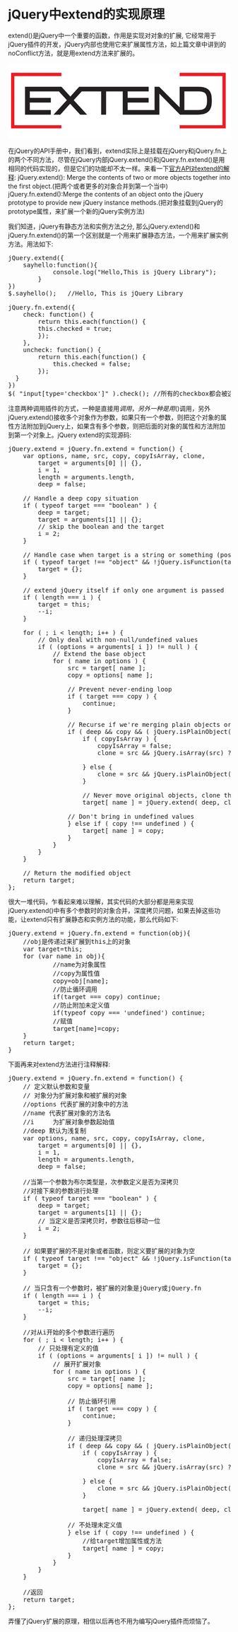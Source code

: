 jQuery中extend的实现原理
========================

extend()是jQuery中一个重要的函数，作用是实现对对象的扩展, 它经常用于jQuery插件的开发，jQuery内部也使用它来扩展属性方法，如上篇文章中讲到的noConflict方法，就是用extend方法来扩展的。

![extend function in jQuery](extend-in-jquery.jpg)

在jQuery的API手册中，我们看到，extend实际上是挂载在jQuery和jQuery.fn上的两个不同方法，尽管在jQuery内部jQuery.extend()和jQuery.fn.extend()是用相同的代码实现的，但是它们的功能却不太一样。来看一下<a href="http://api.jquery.com/?s=extend">官方API对extend的解释</a>:
jQuery.extend(): Merge the contents of two or more objects together into the first object.(把两个或者更多的对象合并到第一个当中)
jQuery.fn.extend():Merge the contents of an object onto the jQuery prototype to provide new jQuery instance methods.(把对象挂载到jQuery的prototype属性，来扩展一个新的jQuery实例方法)

我们知道，jQuery有静态方法和实例方法之分, 那么jQuery.extend()和jQuery.fn.extend()的第一个区别就是一个用来扩展静态方法，一个用来扩展实例方法。用法如下:
<pre language="javascript">
jQuery.extend({
	sayhello:function(){
			console.log("Hello,This is jQuery Library");
		}
})
$.sayhello();	//Hello, This is jQuery Library

jQuery.fn.extend({
	check: function() {
		return this.each(function() {
		this.checked = true;
		});
	},
	uncheck: function() {
		return this.each(function() {
			this.checked = false;
		});
  }
})
$( "input[type='checkbox']" ).check(); //所有的checkbox都会被选择
</pre>
注意两种调用插件的方式，一种是直接用$调用，另外一种是用$()调用，另外jQuery.extend()接收多个对象作为参数，如果只有一个参数，则把这个对象的属性方法附加到jQuery上，如果含有多个参数，则把后面的对象的属性和方法附加到第一个对象上。jQuery extend的实现源码:
<pre language="javascript">
jQuery.extend = jQuery.fn.extend = function() {
	var options, name, src, copy, copyIsArray, clone,
		target = arguments[0] || {},
		i = 1,
		length = arguments.length,
		deep = false;

	// Handle a deep copy situation
	if ( typeof target === "boolean" ) {
		deep = target;
		target = arguments[1] || {};
		// skip the boolean and the target
		i = 2;
	}

	// Handle case when target is a string or something (possible in deep copy)
	if ( typeof target !== "object" && !jQuery.isFunction(target) ) {
		target = {};
	}

	// extend jQuery itself if only one argument is passed
	if ( length === i ) {
		target = this;
		--i;
	}

	for ( ; i < length; i++ ) {
		// Only deal with non-null/undefined values
		if ( (options = arguments[ i ]) != null ) {
			// Extend the base object
			for ( name in options ) {
				src = target[ name ];
				copy = options[ name ];

				// Prevent never-ending loop
				if ( target === copy ) {
					continue;
				}

				// Recurse if we're merging plain objects or arrays
				if ( deep && copy && ( jQuery.isPlainObject(copy) || (copyIsArray = jQuery.isArray(copy)) ) ) {
					if ( copyIsArray ) {
						copyIsArray = false;
						clone = src && jQuery.isArray(src) ? src : [];

					} else {
						clone = src && jQuery.isPlainObject(src) ? src : {};
					}

					// Never move original objects, clone them
					target[ name ] = jQuery.extend( deep, clone, copy );

				// Don't bring in undefined values
				} else if ( copy !== undefined ) {
					target[ name ] = copy;
				}
			}
		}
	}

	// Return the modified object
	return target;
};
</pre>
很大一堆代码，乍看起来难以理解，其实代码的大部分都是用来实现jQuery.extend()中有多个参数时的对象合并，深度拷贝问题，如果去掉这些功能，让extend只有扩展静态和实例方法的功能，那么代码如下:
<pre language="javascript">
jQuery.extend = jQuery.fn.extend = function(obj){
	//obj是传递过来扩展到this上的对象
	var target=this;
	for (var name in obj){
			//name为对象属性
			//copy为属性值
			copy=obj[name];
			//防止循环调用
			if(target === copy) continue;
			//防止附加未定义值
			if(typeof copy === 'undefined') continue;
			//赋值
			target[name]=copy;
	}
	return target;
}
</pre>
下面再来对extend方法进行注释解释:
<pre language="javascript">
jQuery.extend = jQuery.fn.extend = function() {
	// 定义默认参数和变量
	// 对象分为扩展对象和被扩展的对象 
	//options 代表扩展的对象中的方法
	//name 代表扩展对象的方法名
	//i		为扩展对象参数起始值
	//deep 默认为浅复制
	var options, name, src, copy, copyIsArray, clone,
		target = arguments[0] || {},
		i = 1,
		length = arguments.length,
		deep = false;

	//当第一个参数为布尔类型是，次参数定义是否为深拷贝
	//对接下来的参数进行处理
	if ( typeof target === "boolean" ) {
		deep = target;
		target = arguments[1] || {};
		// 当定义是否深拷贝时，参数往后移动一位
		i = 2;
	}

	// 如果要扩展的不是对象或者函数，则定义要扩展的对象为空
	if ( typeof target !== "object" && !jQuery.isFunction(target) ) {
		target = {};
	}

	// 当只含有一个参数时，被扩展的对象是jQuery或jQuery.fn
	if ( length === i ) {
		target = this;
		--i;
	}

	//对从i开始的多个参数进行遍历
	for ( ; i < length; i++ ) {
		// 只处理有定义的值
		if ( (options = arguments[ i ]) != null ) {
			// 展开扩展对象
			for ( name in options ) {
				src = target[ name ];
				copy = options[ name ];

				// 防止循环引用
				if ( target === copy ) {
					continue;
				}

				// 递归处理深拷贝
				if ( deep && copy && ( jQuery.isPlainObject(copy) || (copyIsArray = jQuery.isArray(copy)) ) ) {
					if ( copyIsArray ) {
						copyIsArray = false;
						clone = src && jQuery.isArray(src) ? src : [];

					} else {
						clone = src && jQuery.isPlainObject(src) ? src : {};
					}

					target[ name ] = jQuery.extend( deep, clone, copy );

				// 不处理未定义值
				} else if ( copy !== undefined ) {
					//给target增加属性或方法
					target[ name ] = copy;
				}
			}
		}
	}

	//返回
	return target;
};
</pre>

弄懂了jQuery扩展的原理，相信以后再也不用为编写jQuery插件而烦恼了。
